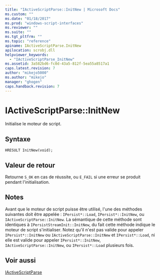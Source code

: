 ```yaml
---
title: "IActiveScriptParse::InitNew | Microsoft Docs"
ms.custom: ""
ms.date: "01/18/2017"
ms.prod: "windows-script-interfaces"
ms.reviewer: ""
ms.suite: ""
ms.tgt_pltfrm: ""
ms.topic: "reference"
apiname: IActiveScriptParse.InitNew
apilocation: scrobj.dll
helpviewer_keywords: 
  - "IActiveScriptParse_InitNew"
ms.assetid: 3a582bd6-fc0d-43a5-812f-5ea55a8517a1
caps.latest.revision: 7
author: "mikejo5000"
ms.author: "mikejo"
manager: "ghogen"
caps.handback.revision: 7
---
```

# IActiveScriptParse::InitNew
Initialise le moteur de script.  
  
## Syntaxe  
  
```  
HRESULT InitNew(void);  
```  
  
## Valeur de retour  
 Retourne `S_OK` en cas de réussite, ou `E_FAIL` si une erreur se produit pendant l'initialisation.  
  
## Notes  
 Avant que le moteur de script puisse être utilisé, l'une des méthodes suivantes doit être appelée : `IPersist*::Load`, `IPersist*::InitNew`, ou `IActiveScriptParse::InitNew`.  La sémantique de cette méthode sont identiques à `IPersistStreamInit::InitNew`, du fait cette méthode indique le moteur de script s'initialiser.  Notez qu'il n'est pas valide pour appeler `IPersist*::InitNew` ou `IActiveScriptParse::InitNew` et `IPersist*::Load`, ni elle est valide pour appeler `IPersist*::InitNew`, `IActiveScriptParse::InitNew`, ou `IPersist*::Load` plusieurs fois.  
  
## Voir aussi  
 [IActiveScriptParse](../../winscript/reference/iactivescriptparse.md)